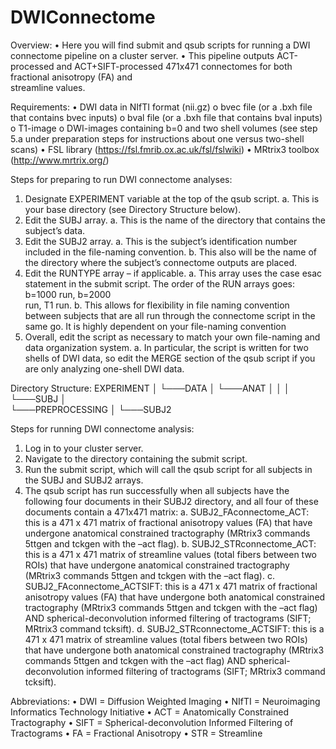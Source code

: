 # DWIConnectome
Overview: 
•	Here you will find submit and qsub scripts for running a DWI connectome pipeline on a cluster server. 
•	This pipeline outputs ACT-processed and ACT+SIFT-processed 471x471 connectomes for both fractional anisotropy (FA) and    
  streamline values.

Requirements:
•	DWI data in NIfTI format (nii.gz) 
   o	bvec file (or a .bxh file that contains bvec inputs)
   o	bval file (or a .bxh file that contains bval inputs)
   o	T1-image
   o	DWI-images containing b=0 and two shell volumes (see step 5.a under preparation steps for instructions about one versus 
   two-shell scans) 
•	FSL library (https://fsl.fmrib.ox.ac.uk/fsl/fslwiki)
•	MRtrix3 toolbox (http://www.mrtrix.org/)

Steps for preparing to run DWI connectome analyses:
1.	Designate EXPERIMENT variable at the top of the qsub script.
    a.	This is your base directory (see Directory Structure below).
2.	Edit the SUBJ array.
    a.	This is the name of the directory that contains the subject’s data.
3.	Edit the SUBJ2 array.
    a.	This is the subject’s identification number included in the file-naming convention.
    b.	This also will be the name of the directory where the subject’s connectome outputs are placed.
4.	Edit the RUNTYPE array – if applicable.
    a.	This array uses the case esac statement in the submit script. The order of the RUN arrays goes: b=1000 run, b=2000  
    run, T1 run. 
    b.	This allows for flexibility in file naming convention between subjects that are all run through the connectome script 
    in the same go. It is highly dependent on your file-naming convention
5.	Overall, edit the script as necessary to match your own file-naming and data organization system. 
    a.	In particular, the script is written for two shells of DWI data, so edit the MERGE section of the qsub script if you 
    are only analyzing one-shell DWI data.

Directory Structure: 
EXPERIMENT
│
└───DATA
    │
    └───ANAT
    │	│
    │	└───SUBJ
    │	
    └───PREPROCESSING
      │
      └───SUBJ2

Steps for running DWI connectome analysis:
1.	Log in to your cluster server.
2.	Navigate to the directory containing the submit script.
3.	Run the submit script, which will call the qsub script for all subjects in the SUBJ and SUBJ2 arrays.
4.	The qsub script has run successfully when all subjects have the following four documents in their SUBJ2 directory, and all four of these documents contain a 471x471 matrix:
    a.	SUBJ2_FAconnectome_ACT: this is a 471 x 471 matrix of fractional anisotropy values (FA) that have undergone anatomical 
    constrained tractography (MRtrix3 commands 5ttgen and tckgen with the –act flag).
    b.	SUBJ2_STRconnectome_ACT: this is a 471 x 471 matrix of streamline values (total fibers between two ROIs) that have 
    undergone anatomical constrained tractography (MRtrix3 commands 5ttgen and tckgen with the –act flag).
    c.	SUBJ2_FAconnectome_ACTSIFT: this is a 471 x 471 matrix of fractional anisotropy values (FA) that have undergone both 
    anatomical constrained tractography (MRtrix3 commands 5ttgen and tckgen with the –act flag) AND spherical-deconvolution 
    informed filtering of tractograms (SIFT; MRtrix3 command tcksift).
    d.	SUBJ2_STRconnectome_ACTSIFT: this is a 471 x 471 matrix of streamline values (total fibers between two ROIs)  that 
    have undergone both anatomical constrained tractography (MRtrix3 commands 5ttgen and tckgen with the –act flag) AND 
    spherical-deconvolution informed filtering of tractograms (SIFT; MRtrix3 command tcksift).

Abbreviations:
•	DWI = Diffusion Weighted Imaging 
•	NIfTI = Neuroimaging Informatics Technology Initiative 
•	ACT = Anatomically Constrained Tractography 
•	SIFT = Spherical-deconvolution Informed Filtering of Tractograms
•	FA = Fractional Anisotropy 
•	STR = Streamline 




